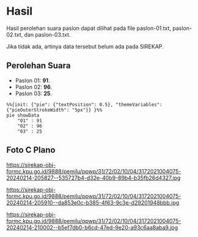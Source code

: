 # Hasil

Hasil perolehan suara paslon dapat dilihat pada file paslon-01.txt, paslon-02.txt, dan paslon-03.txt.

Jika tidak ada, artinya data tersebut belum ada pada SIREKAP.

## Perolehan Suara

 * Paslon 01: **91**.
 * Paslon 02: **96**.
 * Paslon 03: **25**.

```mermaid
%%{init: {"pie": {"textPosition": 0.5}, "themeVariables": {"pieOuterStrokeWidth": "5px"}} }%%
pie showData
    "01" : 91
    "02" : 96
    "03" : 25
```
## Foto C Plano

https://sirekap-obj-formc.kpu.go.id/9888/pemilu/ppwp/31/72/02/10/04/3172021004075-20240214-205827--535727b4-d32e-40b9-89b4-b35fb26d4327.jpg

https://sirekap-obj-formc.kpu.go.id/9888/pemilu/ppwp/31/72/02/10/04/3172021004075-20240214-205910--da853e0c-b385-4f63-9c3e-d29201948bbb.jpg

https://sirekap-obj-formc.kpu.go.id/9888/pemilu/ppwp/31/72/02/10/04/3172021004075-20240214-210002--b5ef7db0-b6cd-47ed-9e20-a93c6aa8aba9.jpg

